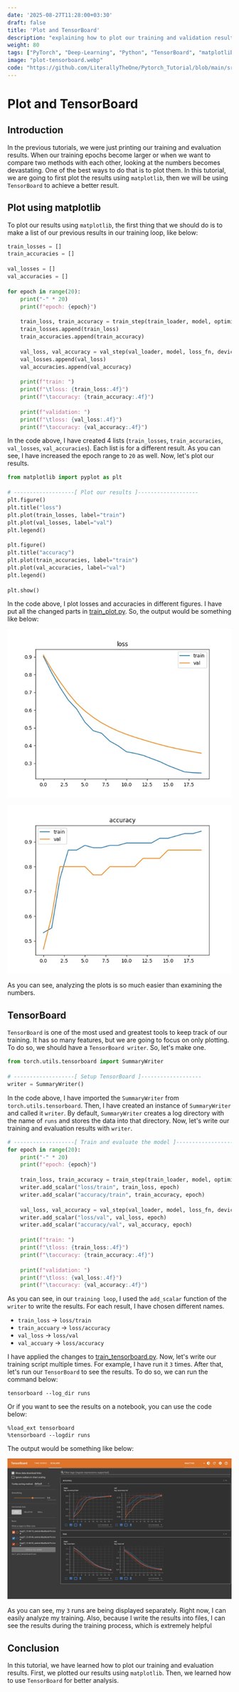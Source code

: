 ```yaml
---
date: '2025-08-27T11:28:00+03:30'
draft: false
title: 'Plot and TensorBoard'
description: "explaining how to plot our training and validation results also how to use tensorboard"
weight: 80
tags: ["PyTorch", "Deep-Learning", "Python", "TensorBoard", "matplotlib"]
image: "plot-tensorboard.webp"
code: "https://github.com/LiterallyTheOne/Pytorch_Tutorial/blob/main/src/7-plot-tensorboard"
---
```


# Plot and TensorBoard

## Introduction

In the previous tutorials, we were just printing our training and evaluation results.
When our training epochs become larger or when we want to compare two methods with each other,
looking at the numbers becomes devastating.
One of the best ways to do that is to plot them.
In this tutorial, we are going to first plot the results using `matplotlib`,
then we will be using `TensorBoard` to achieve a better result.

## Plot using matplotlib

To plot our results using `matplotlib`,
the first thing that we should do is to make a list of our previous results in our training loop,
like below:

```python
train_losses = []
train_accuracies = []

val_losses = []
val_accuracies = []

for epoch in range(20):
    print("-" * 20)
    print(f"epoch: {epoch}")

    train_loss, train_accuracy = train_step(train_loader, model, optimizer, loss_fn, device)
    train_losses.append(train_loss)
    train_accuracies.append(train_accuracy)

    val_loss, val_accuracy = val_step(val_loader, model, loss_fn, device)
    val_losses.append(val_loss)
    val_accuracies.append(val_accuracy)

    print(f"train: ")
    print(f"\tloss: {train_loss:.4f}")
    print(f"\taccuracy: {train_accuracy:.4f}")

    print(f"validation: ")
    print(f"\tloss: {val_loss:.4f}")
    print(f"\taccuracy: {val_accuracy:.4f}")
```

In the code above, I have created 4 lists (`train_losses`, `train_accuracies`, `val_losses`, `val_accuracies`).
Each list is for a different result.
As you can see, I have increased the epoch range to `20` as well.
Now, let's plot our results.

```python
from matplotlib import pyplot as plt

# -------------------[ Plot our results ]-------------------
plt.figure()
plt.title("loss")
plt.plot(train_losses, label="train")
plt.plot(val_losses, label="val")
plt.legend()

plt.figure()
plt.title("accuracy")
plt.plot(train_accuracies, label="train")
plt.plot(val_accuracies, label="val")
plt.legend()

plt.show()
```

In the code above, I plot losses and accuracies in different figures.
I have put all the changed parts in
[train_plot.py](https://github.com/LiterallyTheOne/Pytorch_Tutorial/blob/main/src/7_plot_tensorboard/train_plot.py).
So, the output would be something like below:

![Loss](loss.webp)

![Accuracy](accuracy.webp)

As you can see, analyzing the plots is so much easier than examining the numbers.

## TensorBoard

`TensorBoard` is one of the most used and greatest tools to keep track of our training.
It has so many features, but we are going to focus on only plotting.
To do so, we should have a `TensorBoard writer`.
So, let's make one.

```python
from torch.utils.tensorboard import SummaryWriter

# -------------------[ Setup TensorBoard ]-------------------
writer = SummaryWriter()
```

In the code above, I have imported the `SummaryWriter` from `torch.utils.tensorboard`.
Then, I have created an instance of `SummaryWriter` and called it `writer`.
By default, `SummaryWriter` creates a log directory with the name of `runs` and stores the data into that directory.
Now, let's write our training and evaluation results with `writer`.

```python
# -------------------[ Train and evaluate the model ]-------------------
for epoch in range(20):
    print("-" * 20)
    print(f"epoch: {epoch}")

    train_loss, train_accuracy = train_step(train_loader, model, optimizer, loss_fn, device)
    writer.add_scalar("loss/train", train_loss, epoch)
    writer.add_scalar("accuracy/train", train_accuracy, epoch)

    val_loss, val_accuracy = val_step(val_loader, model, loss_fn, device)
    writer.add_scalar("loss/val", val_loss, epoch)
    writer.add_scalar("accuracy/val", val_accuracy, epoch)

    print(f"train: ")
    print(f"\tloss: {train_loss:.4f}")
    print(f"\taccuracy: {train_accuracy:.4f}")

    print(f"validation: ")
    print(f"\tloss: {val_loss:.4f}")
    print(f"\taccuracy: {val_accuracy:.4f}")
```

As you can see, in our `training loop`, I used the `add_scalar` function of the `writer` to write the results.
For each result, I have chosen different names.

* `train_loss` -> `loss/train`
* `train_accuary` -> `loss/accuracy`
* `val_loss` -> `loss/val`
* `val_accuary` -> `loss/accuracy`

I have applied the changes to
[train_tensorboard.py](https://github.com/LiterallyTheOne/Pytorch_Tutorial/blob/main/src/7_plot_tensorboard/train_tensorboard.py).
Now, let's write our training script multiple times.
For example, I have run it `3` times.
After that, let's run our `TensorBoard` to see the results.
To do so, we can run the command below:

```shell
tensorboard --log_dir runs
```

Or if you want to see the results on a notebook, you can use the code below:

```text
%load_ext tensorboard
%tensorboard --logdir runs
```

The output would be something like below:

![tensorboard result](tensorboard.webp)

As you can see, my `3` runs are being displayed separately.
Right now, I can easily analyze my training.
Also, because I write the results into files, I can see the results during the training process,
which is extremely helpful

## Conclusion

In this tutorial, we have learned how to plot our training and evaluation results.
First, we plotted our results using `matplotlib`.
Then, we learned how to use `TensorBoard` for better analysis.


